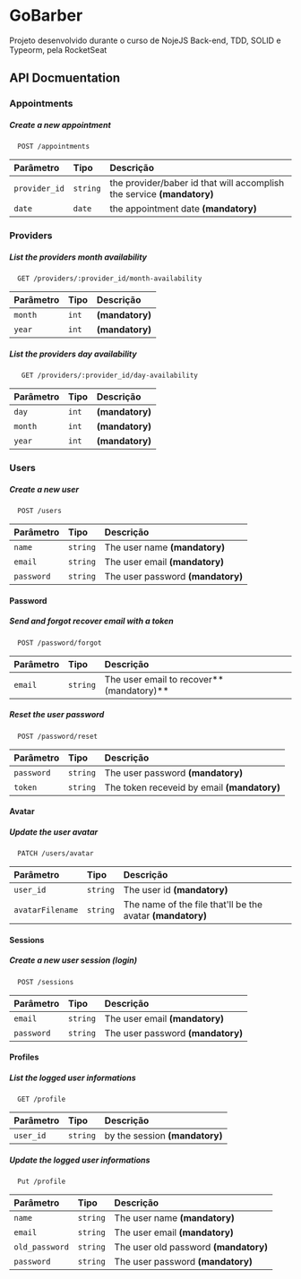 # GoBarber

Projeto desenvolvido durante o curso de NojeJS Back-end, TDD, SOLID e Typeorm, pela RocketSeat 

## API Docmuentation


### Appointments
##### Create a new appointment
```http
  POST /appointments
```
| Parâmetro   | Tipo       | Descrição                           |
| :---------- | :--------- | :---------------------------------- |
| `provider_id` | `string` | the provider/baber id that will accomplish the service **(mandatory)** |
| `date` | `date` | the appointment date **(mandatory)** |


### Providers
##### List the providers month availability
```http
  GET /providers/:provider_id/month-availability
```
| Parâmetro   | Tipo       | Descrição                           |
| :---------- | :--------- | :---------------------------------- |
| `month` | `int` | **(mandatory)** |
| `year` | `int` | **(mandatory)** |

##### List the providers day availability
```http
   GET /providers/:provider_id/day-availability
```
| Parâmetro   | Tipo       | Descrição                           |
| :---------- | :--------- | :---------------------------------- |
| `day` | `int` | **(mandatory)** |
| `month` | `int` | **(mandatory)** |
| `year` | `int` | **(mandatory)** |

### Users
##### Create a new user
```http
  POST /users
```
| Parâmetro   | Tipo       | Descrição                           |
| :---------- | :--------- | :---------------------------------- |
| `name` | `string` | The user name **(mandatory)**|
| `email` | `string` | The user email **(mandatory)**|
| `password` | `string` |The user password **(mandatory)**|

#### Password
##### Send and forgot recover email with a token
```http
  POST /password/forgot
```
| Parâmetro   | Tipo       | Descrição                           |
| :---------- | :--------- | :---------------------------------- |
| `email` | `string` | The user email to recover**(mandatory)**|

##### Reset the user password
```http
  POST /password/reset
```
| Parâmetro   | Tipo       | Descrição                           |
| :---------- | :--------- | :---------------------------------- |
| `password` | `string` | The user password **(mandatory)**|
| `token` | `string` | The token receveid by email **(mandatory)**|


#### Avatar
##### Update the user avatar
```http
  PATCH /users/avatar
```
| Parâmetro   | Tipo       | Descrição                                   |
| :---------- | :--------- | :------------------------------------------ |
| `user_id` | `string` |  The user id **(mandatory)** |
| `avatarFilename` | `string` | The name of the file that'll be the avatar **(mandatory)**|


#### Sessions
##### Create a new user session (login)
```http
  POST /sessions
```
| Parâmetro   | Tipo       | Descrição                           |
| :---------- | :--------- | :---------------------------------- |
| `email` | `string` |  The user email **(mandatory)** |
| `password` | `string` | The user password **(mandatory)**|

#### Profiles

##### List the logged user informations
```http
  GET /profile
```
| Parâmetro   | Tipo       | Descrição                           |
| :---------- | :--------- | :---------------------------------- |
| `user_id` | `string` |  by the session **(mandatory)** |

##### Update the logged user informations
```http
  Put /profile
```
| Parâmetro   | Tipo       | Descrição                           |
| :---------- | :--------- | :---------------------------------- |
| `name` | `string` |  The user name **(mandatory)** |
| `email` | `string` |  The user email **(mandatory)** |
| `old_password` | `string` | The user old password **(mandatory)**|
| `password` | `string` | The user password **(mandatory)**|

